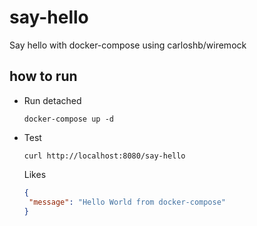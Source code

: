 # say-hello
Say hello with docker-compose using carloshb/wiremock

## how to run
- Run detached

  `docker-compose up -d`

- Test

  `curl http://localhost:8080/say-hello`

  Likes

   ```json
  {
    "message": "Hello World from docker-compose"
  }
  ```
